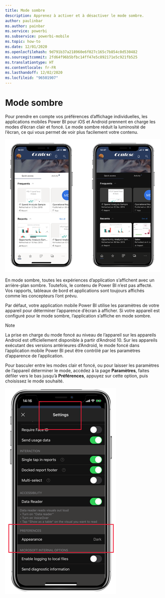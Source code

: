```yaml
---
title: Mode sombre
description: Apprenez à activer et à désactiver le mode sombre.
author: paulinbar
ms.author: painbar
ms.service: powerbi
ms.subservice: powerbi-mobile
ms.topic: how-to
ms.date: 12/01/2020
ms.openlocfilehash: 9d791b37a218960e6f027c165c7b854c0d530482
ms.sourcegitcommit: 2fd64f96b5bfbc14ff47e5c892171e5c921fb525
ms.translationtype: HT
ms.contentlocale: fr-FR
ms.lasthandoff: 12/02/2020
ms.locfileid: "96501907"
---
```

# <a name="dark-mode"></a>Mode sombre

Pour prendre en compte vos préférences d’affichage individuelles, les applications mobiles Power BI pour iOS et Android prennent en charge les modes d’écran clair et foncé. Le mode sombre réduit la luminosité de l’écran, ce qui vous permet de voir plus facilement votre contenu.

![Comparaison des modes sombre et clair](media/mobile-apps-dark-mode/powerbi-mobile-darkmode-lightmode.png)

 En mode sombre, toutes les expériences d’application s’affichent avec un arrière-plan sombre. Toutefois, le contenu de Power BI n’est pas affecté. Vos rapports, tableaux de bord et applications sont toujours affichés comme les concepteurs l’ont prévu.
 
 Par défaut, votre application mobile Power BI utilise les paramètres de votre appareil pour déterminer l’apparence d’écran à afficher. Si votre appareil est configuré pour le mode sombre, l’application s’affiche en mode sombre.

>[!NOTE]
>La prise en charge du mode foncé au niveau de l’appareil sur les appareils Android est officiellement disponible à partir d’Android 10. Sur les appareils exécutant des versions antérieures d’Android, le mode foncé dans l’application mobile Power BI peut être contrôlé par les paramètres d’apparence de l’application.

Pour basculer entre les modes clair et foncé, ou pour laisser les paramètres de l’appareil déterminer le mode, accédez à la page **Paramètres**, faites défiler vers le bas jusqu’à **Préférences**, appuyez sur cette option, puis choisissez le mode souhaité.

![Paramètres d’apparence](media/mobile-apps-dark-mode/powerbi-mobile-appearance-settings.png)